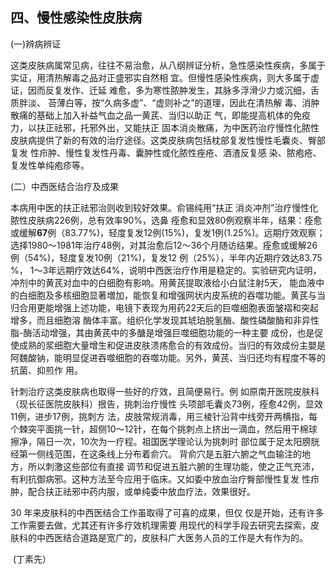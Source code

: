 ## 四、慢性感染性皮肤病

(一)辨病辨证

这类皮肤病属常见病，往往不易治愈，从八纲辨证分析，急性感染性疾病，多属于实证，用清热解毒之品对正盛邪实自然相  宜。但慢性感染性疾病，则大多属于虚证，因而反复发作、迁延 难愈，多为寒性脓肿发生，其脉多浮滑少力或沉细，舌质胖淡、 苔薄白等，按“久病多虚”、“虚则补之”的道理，因此在清热解 毒、消肿散痛的基础上加入补益气血之品一黄芪、当归以助正 气，即能提高机体的免疫力，以扶正祛邪，托邪外出，又能扶正 固本消炎散痛，为中医药治疗慢性化脓性皮肤病提供了新的有效的治疗途径。这类皮肤病包括枕部复发性慢性毛囊炎、臀部复发 性疖肿、慢性复发性丹毒、囊肿性或化脓性痤疮、酒渣反复感 染、脓疱疮、复发性单纯疱疹等。

(二）中西医结合治疗及成果  

本病用中医的扶正祛邪治则收到较好效果。俞锡纯用“扶正 消炎冲剂”治疗慢性化脓性皮肤病226例，总有效率90%，选鼻 痊愈和显效80例观察半年，结果：痊愈或缓解**67**例（83.77%)，轻度复发12例(15%)，复发1例(1.25%)。远期疗效观察； 选择1980〜1981年治疗48例，对其治愈后12〜36个月随访结果。痊愈或缓解26例（54%)，轻度复发10例（21%)，复发12 例（25%），半年内近期疗效达83.75 %， 1〜3年远期疗效达64%，说明中西医治疗作用是稳定的。实验研究内证明，冲剂中的黄芪对血中的白细胞有影响。用黄芪提取液给小白鼠注射5天，  能血液中的白细胞及多核细胞显著増加，能恢复和增强网状内皮系统的吞噬功能。黄芪与当归合用更能增强上述功能，电镜下表现为用药22天后的巨噬细胞表面皱褶和突起增多，而且细胞溶 酶体丰富。组织化学发现其琥珀脱氢酶、酸性磷酸酶和非异性脂-酶活动增强，其由黄芪中的多醣是增强巨噬细胞功能的一种主要 成份，也是促使成熟的浆细胞大量增生和促进皮肤溃疡愈合的有效成份。当归的有效成份主嬰是阿魏酸钠，能明显促进吞噬细胞的吞噬功能。另外，黄芪、当归还均有程度不等的抗菌、抑煎作 用。

针刺治疗这类皮肤病也取得一些好的疗效，且简便易行。例 如原南开医院皮肤科（现长征医院皮肤科）拫告，挑刺治疗慢性 头项部毛囊炎73例，痊愈42例，显效11例，进步17例，挑刺方 法，皮肢常规消毒，用三棱针沿背中线旁开两横指，每个棘突平面挑一针，超侧10〜12针，在每个挑刺点上挤出一滴血，然后用干棉球擦净，隔日一次，10次为一疗程。祖国医学理论认为挑刺时 部位属于足太阳膀胱经第一侧线范围，在这条线上分布着俞穴。 背俞穴是五脏六腑之气血输注的地方，所以刺激这些部位有直接  调节和促进五脏六腑的生理功能，使之正气充沛，有利抗御病邪。这种方法至今应用于临床。又如委中放血治疗臀部慢性复发 性疖肿，配合扶正祛邪中药内服，或单纯委中放血疗法，效果很好。  

30 年来皮肤科的中西医结合工作虽取得了可喜的成果，但仅 仅是开始，还有许多工作需要去做，尤其还有许多疗效机理需要  用现代的科学手段去研究去探索，皮肤科的中西医结合道路是宽广的，皮肤科广大医务人员的工作是大有作为的。  


​                                                                                                                                                           (丁素先）